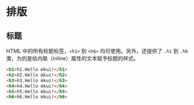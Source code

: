# 排版

## 标题
HTML 中的所有标题标签，`<h1>` 到 `<h6>` 均可使用。另外，还提供了 `.h1` 到 `.h6` 类，为的是给内联（inline）属性的文本赋予标题的样式。

```html
<h1>h1.Hello mkui!</h1>
<h2>h2.Hello mkui!</h2>
<h3>h3.Hello mkui!</h3>
<h4>h4.Hello mkui!</h4>
<h5>h5.Hello mkui!</h5>
<h6>h6.Hello mkui!</h6>
```